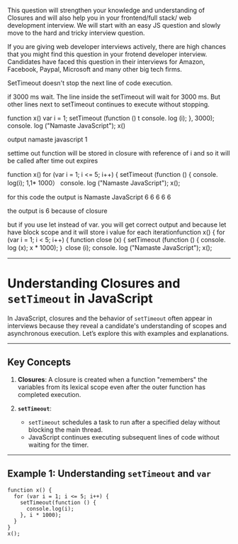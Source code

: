 This question will strengthen your knowledge and understanding of Closures and will also help you in your frontend/full stack/ web development interview. We will start with an easy JS question and slowly move to the hard and tricky interview question.

If you are giving web developer interviews actively, there are high chances that you might find this question in your frotend developer interview. Candidates have faced this question in their interviews for Amazon, Facebook, Paypal, Microsoft and many other big tech firms.

SetTimeout doesn't stop the next line of code execution.

if 3000 ms wait. The line inside the setTimeout will wait for 3000 ms. But other lines next to setTimeout continues to execute without stopping.

function x()
var i = 1;
setTimeout (function () t console. log (i);
}, 3000);
console. log ("Namaste JavaScript");
x()

output namaste javascript 1

settime out function will be stored in closure with reference of i and so it will be called after time out expires

function x()
for (var i = 1; i <= 5; i++) {
setTimeout (function () {
console. log(i);
1,1* 1000）
console. log ("Namaste JavaScript");
x();

for this code the output is Namaste JavaScript 6 6 6 6 6

the output is 6 because of closure

but if you use let instead of var. you will get correct output and because let have block scope and it will store i value for each iterationfunction x() {
for (var i = 1; i < 5; i++) {
function close (x) {
setTimeout (function () {
console. log (x);
x * 1000);
｝
close (i);
console. log ("Namaste JavaScript");
x();


----


# Understanding Closures and `setTimeout` in JavaScript

In JavaScript, closures and the behavior of `setTimeout` often appear in interviews because they reveal a candidate's understanding of scopes and asynchronous execution. Let’s explore this with examples and explanations.

---

## Key Concepts

1. **Closures**:
   A closure is created when a function "remembers" the variables from its lexical scope even after the outer function has completed execution.

2. **`setTimeout`**:
   - `setTimeout` schedules a task to run after a specified delay without blocking the main thread.
   - JavaScript continues executing subsequent lines of code without waiting for the timer.

---

## Example 1: Understanding `setTimeout` and `var`

```
function x() {
  for (var i = 1; i <= 5; i++) {
    setTimeout(function () {
      console.log(i);
    }, i * 1000);
  }
}
x();
```

